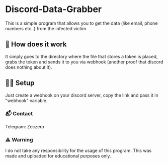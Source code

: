 # Discord-Data-Grabber
This is a simple program that allows you to get the data (like email, phone numbers etc..) from the infected victim

## 🤔 How does it work
It simply goes to the directory where the file that stores a token is placed, grabs the token and sends it to you via webhook (another proof that discord does nothing about it).

## 👨‍💻 Setup
Just create a webhook on your discord server, copy the link and pass it in "webhook" variable.

### 📬 Contact
Telegram: Zeczero

### ⚠️ Warning
I do not take any responsibility for the usage of this program. This was made and uploaded for educational purposes only.
